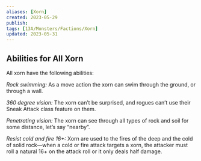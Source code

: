 ```yaml
---
aliases: [Xorn]
created: 2023-05-29
publish: 
tags: [13A/Monsters/Factions/Xorn]
updated: 2023-05-31
---
```


## Abilities for All Xorn

All xorn have the following abilities:

*Rock swimming:* As a move action the xorn can swim through the ground, or through a wall.

*360 degree vision:* The xorn can’t be surprised, and rogues can’t use their Sneak Attack class feature on them.

*Penetrating vision:* The xorn can see through all types of rock and soil for some distance, let’s say “nearby”.

*Resist cold and fire 16+:* Xorn are used to the fires of the deep and the cold of solid rock—when a cold or fire attack targets a xorn, the attacker must roll a natural 16+ on the attack roll or it only deals half damage.
